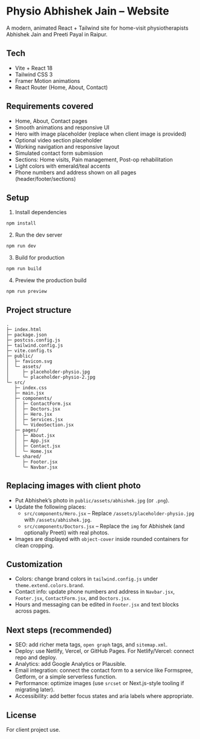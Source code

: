 # Physio Abhishek Jain – Website

A modern, animated React + Tailwind site for home-visit physiotherapists Abhishek Jain and Preeti Payal in Raipur.

## Tech
- Vite + React 18
- Tailwind CSS 3
- Framer Motion animations
- React Router (Home, About, Contact)

## Requirements covered
- Home, About, Contact pages
- Smooth animations and responsive UI
- Hero with image placeholder (replace when client image is provided)
- Optional video section placeholder
- Working navigation and responsive layout
- Simulated contact form submission
- Sections: Home visits, Pain management, Post-op rehabilitation
- Light colors with emerald/teal accents
- Phone numbers and address shown on all pages (header/footer/sections)

## Setup

1) Install dependencies
```bash
npm install
```

2) Run the dev server
```bash
npm run dev
```

3) Build for production
```bash
npm run build
```

4) Preview the production build
```bash
npm run preview
```

## Project structure
```
.
├─ index.html
├─ package.json
├─ postcss.config.js
├─ tailwind.config.js
├─ vite.config.ts
├─ public/
│  ├─ favicon.svg
│  └─ assets/
│     ├─ placeholder-physio.jpg
│     └─ placeholder-physio-2.jpg
└─ src/
   ├─ index.css
   ├─ main.jsx
   ├─ components/
   │  ├─ ContactForm.jsx
   │  ├─ Doctors.jsx
   │  ├─ Hero.jsx
   │  ├─ Services.jsx
   │  └─ VideoSection.jsx
   ├─ pages/
   │  ├─ About.jsx
   │  ├─ App.jsx
   │  ├─ Contact.jsx
   │  └─ Home.jsx
   └─ shared/
      ├─ Footer.jsx
      └─ Navbar.jsx
```

## Replacing images with client photo
- Put Abhishek’s photo in `public/assets/abhishek.jpg` (or `.png`).
- Update the following places:
  - `src/components/Hero.jsx` – Replace `/assets/placeholder-physio.jpg` with `/assets/abhishek.jpg`.
  - `src/components/Doctors.jsx` – Replace the `img` for Abhishek (and optionally Preeti) with real photos.
- Images are displayed with `object-cover` inside rounded containers for clean cropping.

## Customization
- Colors: change brand colors in `tailwind.config.js` under `theme.extend.colors.brand`.
- Contact info: update phone numbers and address in `Navbar.jsx`, `Footer.jsx`, `ContactForm.jsx`, and `Doctors.jsx`.
- Hours and messaging can be edited in `Footer.jsx` and text blocks across pages.

## Next steps (recommended)
- SEO: add richer meta tags, `open graph` tags, and `sitemap.xml`.
- Deploy: use Netlify, Vercel, or GitHub Pages. For Netlify/Vercel: connect repo and deploy.
- Analytics: add Google Analytics or Plausible.
- Email integration: connect the contact form to a service like Formspree, Getform, or a simple serverless function.
- Performance: optimize images (use `srcset` or Next.js-style tooling if migrating later).
- Accessibility: add better focus states and aria labels where appropriate.

## License
For client project use.
